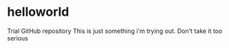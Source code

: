 # helloworld
Trial GitHub repository
This is just something i'm trying out. Don't take it too serious
